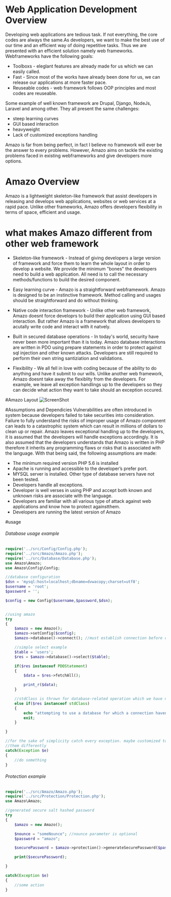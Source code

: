 # Web Application Development Overview
Developing web applications are tedious task. If not everything, the core codes are always the same.As developers, we want to make the best use of our time and an efficient way of doing repetitive tasks. Thus we are presented with an efficient solution namely web frameworks. Webframeworks have the following goals:

* Toolboxs - eleglant features are already made for us which we can easily called.
* Fast - Since most of the works have already been done for us, we can release our applications at more faster pace.
* Reuseable codes - web framework follows OOP principles and most codes are reuseable.

Some example of well known framework are Drupal, Django, NodeJs, Laravel and among other. They all present the same challenges:
* steep learning curves
* GUI based interaction
* heavyweight
* Lack of customized exceptions handling

Amazo is far from being perfect, in fact I believe no framework will ever be the answer to every problems. However, Amazo aims on tackle the existing problems faced in existing webframeworks and give developers more options.

# Amazo Overview
Amazo is a lightweight skeleton-like framework that assist developers in releasing and develops web applications, websites or web services at a rapid pace. Unlike other frameworks, Amazo offers developers flexibility in terms of space, efficient and usage.

# what makes Amazo different from other web framework

* Skeleton-like framework - Instead of giving developers a large version of framework and force them to learn the whole layout in order to develop a website. We provide the minimum "bones" the developers need to build a web application. All need is to call the necessary methods/functions to build the desired component.

* Easy learning curve - Amazo is a straightforward webframework. Amazo is designed to be an instinctive framework. Method calling and usages should be straightforward and do without thinking. 

* Native code interaction framework - Unlike other web framework, Amazo doesnt force developrs to build their application using GUI based interaction. But rather Amazo is a framework that allows developers to acutally write code and interact with it natvely.

* Built in secured database operations - In today's world, security have never been more important than it is today. Amazo database interactions are written in PDO using prepare statements in order to protect against sql injection and other known attacks. Developers are still required to perform their own string santiziation and validations. 

* Flexibility - We all fell in love with coding because of the ability to do anything and have it submit to our wills. Unlike another web framework, Amazo doesnt take away the flexiblity from the developers. For example, we leave all exception handlings up to the developers so they can decide what action they want to take should an exception occured. 

#Amazo Layout
![ScreenShot](https://github.com/kemoycampbell/amazo/blob/master/amazo.png)

#Assumptions and Dependicies
Vulnerabilities are often introduced in system because developers failed to take securities into consideration. Failure to fully understand the risks of improper usage of Amazo component can leads to a catastrophic system which can result in millions of dollars to clean up or repair. Amazo leaves exceptional handling up to the developers, it is assumed that the developers will
handle exceptions accordingly. It is also assumed that the developers understands that Amazo is written in PHP therefore it inherits any programming flaws or risks that is associated with the language. With that being said, the following assumptions are made:

* The minimum required version PHP 5.6 is installed
* Apache is running and accessible to the developer’s prefer port.
* MYSQL server is installed. Other type of database servers have not been tested.
* Developers handle all exceptions.
* Developer is well verses in using PHP and accept both known and unknown risks are associate with the language.
* Developers are familiar with all various type of attack against web applications and know how to protect againstthem.
* Developers are running the latest version of Amazo

#usage

###### Database usage example

```php
require('../src/Config/Config.php');
require('../src/Amazo/Amazo.php');
require('../src/Database/Database.php');
use Amazo\Amazo;
use Amazo\Config\Config;

//database configuration
$dsn = 'mysql:host=localhost;dbname=dvwacopy;charset=utf8';
$username = 'root';
$password = '';

$config = new Config($username,$password,$dsn);


//using amazo
try
{
    $amazo = new Amazo();
    $amazo->setConfig($config);
    $amazo->database()->connect(); //must establish connection before database related tasks

    //simple select example
    $table = 'users';
    $res = $amazo->database()->select($table);

    if($res instanceof PDOStatement)
    {
        $data = $res->fetchAll();

        print_r($data);
    }

    //stdClass is thrown for database-related operation which we have not first established connection with the database
    else if($res instanceof stdClass)
    {
        echo "attempting to use a database for which a connection havent successful established!";
        exit;
    }

}

//for the sake of simplicity catch every exception. maybe customized to catch specific exceptions and handle
//them differently
catch(Exception $e)
{
    //do something
}

```

###### Protection example
```php
require('../src/Amazo/Amazo.php');
require('../src/Protection/Protection.php');
use Amazo\Amazo;

//generated secure salt hashed password
try
{
    $amazo = new Amazo();

    $nounce = "someNounce"; //nounce parameter is optional
    $password = "amazo";

    $securePassword = $amazo->protection()->generateSecurePassword($password,$nounce);

    print($securePassword);

}

catch(Exception $e)
{
    //some action
}
```








